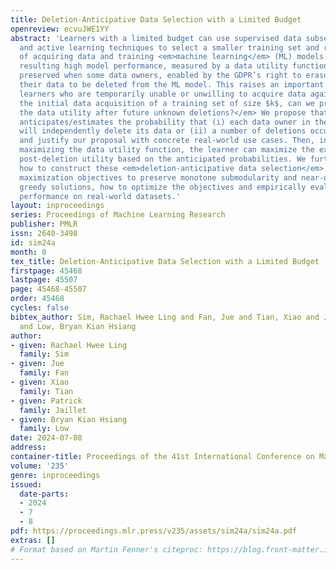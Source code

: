 ```yaml
---
title: Deletion-Anticipative Data Selection with a Limited Budget
openreview: ecvuJWE1YY
abstract: 'Learners with a limited budget can use supervised data subset selection
  and active learning techniques to select a smaller training set and reduce the cost
  of acquiring data and training <em>machine learning</em> (ML) models. However, the
  resulting high model performance, measured by a data utility function, may not be
  preserved when some data owners, enabled by the GDPR’s right to erasure, request
  their data to be deleted from the ML model. This raises an important question for
  learners who are temporarily unable or unwilling to acquire data again: <em>During
  the initial data acquisition of a training set of size $k$, can we proactively maximize
  the data utility after future unknown deletions?</em> We propose that the learner
  anticipates/estimates the probability that (i) each data owner in the feasible set
  will independently delete its data or (ii) a number of deletions occur out of $k$,
  and justify our proposal with concrete real-world use cases. Then, instead of directly
  maximizing the data utility function, the learner can maximize the expected or risk-averse
  post-deletion utility based on the anticipated probabilities. We further propose
  how to construct these <em>deletion-anticipative data selection</em> ($\texttt{DADS}$)
  maximization objectives to preserve monotone submodularity and near-optimality of
  greedy solutions, how to optimize the objectives and empirically evaluate $\texttt{DADS}$’
  performance on real-world datasets.'
layout: inproceedings
series: Proceedings of Machine Learning Research
publisher: PMLR
issn: 2640-3498
id: sim24a
month: 0
tex_title: Deletion-Anticipative Data Selection with a Limited Budget
firstpage: 45468
lastpage: 45507
page: 45468-45507
order: 45468
cycles: false
bibtex_author: Sim, Rachael Hwee Ling and Fan, Jue and Tian, Xiao and Jaillet, Patrick
  and Low, Bryan Kian Hsiang
author:
- given: Rachael Hwee Ling
  family: Sim
- given: Jue
  family: Fan
- given: Xiao
  family: Tian
- given: Patrick
  family: Jaillet
- given: Bryan Kian Hsiang
  family: Low
date: 2024-07-08
address:
container-title: Proceedings of the 41st International Conference on Machine Learning
volume: '235'
genre: inproceedings
issued:
  date-parts:
  - 2024
  - 7
  - 8
pdf: https://proceedings.mlr.press/v235/assets/sim24a/sim24a.pdf
extras: []
# Format based on Martin Fenner's citeproc: https://blog.front-matter.io/posts/citeproc-yaml-for-bibliographies/
---
```

